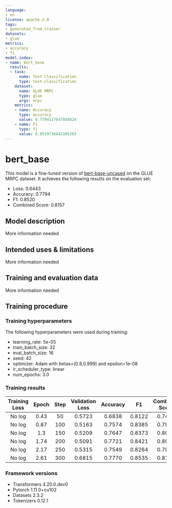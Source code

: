```yaml
---
language:
- en
license: apache-2.0
tags:
- generated_from_trainer
datasets:
- glue
metrics:
- accuracy
- f1
model-index:
- name: bert_base
  results:
  - task:
      name: Text Classification
      type: text-classification
    dataset:
      name: GLUE MRPC
      type: glue
      args: mrpc
    metrics:
    - name: Accuracy
      type: accuracy
      value: 0.7794117647058824
    - name: F1
      type: f1
      value: 0.8519736842105263
---
```


<!-- This model card has been generated automatically according to the information the Trainer had access to. You
should probably proofread and complete it, then remove this comment. -->

# bert_base

This model is a fine-tuned version of [bert-base-uncased](https://huggingface.co/bert-base-uncased) on the GLUE MRPC dataset.
It achieves the following results on the evaluation set:
- Loss: 0.6443
- Accuracy: 0.7794
- F1: 0.8520
- Combined Score: 0.8157

## Model description

More information needed

## Intended uses & limitations

More information needed

## Training and evaluation data

More information needed

## Training procedure

### Training hyperparameters

The following hyperparameters were used during training:
- learning_rate: 5e-05
- train_batch_size: 32
- eval_batch_size: 16
- seed: 42
- optimizer: Adam with betas=(0.9,0.999) and epsilon=1e-08
- lr_scheduler_type: linear
- num_epochs: 3.0

### Training results

| Training Loss | Epoch | Step | Validation Loss | Accuracy | F1     | Combined Score |
|:-------------:|:-----:|:----:|:---------------:|:--------:|:------:|:--------------:|
| No log        | 0.43  | 50   | 0.5723          | 0.6838   | 0.8122 | 0.7480         |
| No log        | 0.87  | 100  | 0.5163          | 0.7574   | 0.8385 | 0.7979         |
| No log        | 1.3   | 150  | 0.5209          | 0.7647   | 0.8373 | 0.8010         |
| No log        | 1.74  | 200  | 0.5091          | 0.7721   | 0.8421 | 0.8071         |
| No log        | 2.17  | 250  | 0.5315          | 0.7549   | 0.8264 | 0.7906         |
| No log        | 2.61  | 300  | 0.6815          | 0.7770   | 0.8535 | 0.8152         |


### Framework versions

- Transformers 4.20.0.dev0
- Pytorch 1.11.0+cu102
- Datasets 2.3.2
- Tokenizers 0.12.1
